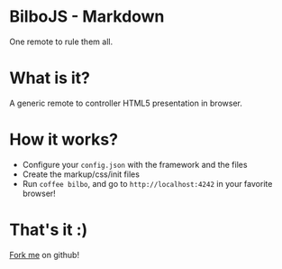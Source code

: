 <!-- Do not use tabulations or spaces before any markdown -->

<div id="impress">
<div class="step" data-x="-1000" data-y="-1500">

BilboJS - Markdown
==================
One remote to rule them all.

</div>
<div class="step" data-x="0" data-y="-1500">

What is it?
===========

A generic remote to controller HTML5 presentation in browser.

</div>
<div class="step" data-x="1000" data-y="-1500">

How it works?
=============

- Configure your `config.json` with the framework and the files
- Create the markup/css/init files
- Run `coffee bilbo`, and go to `http://localhost:4242` in your favorite browser!

</div>
<div class="step" data-x="0" data-y="0" data-scale="4">

That's it :)
============

[Fork me](https://github.com/JeremieT/BilboJS) on github!

</div>
</div>